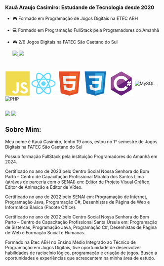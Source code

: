 ### Kauã Araujo Casimiro: Estudande de Tecnologia desde 2020


- 🎮 Formado em Programação de Jogos Digitais na ETEC ABH
- 💻 Formado em Programação FullStack pela Programadores do Amanhã
- 🎮 2/6 Jogos Digitais na FATEC São Caetano do Sul

  <a href="https://github.com/anuraghazra/github-readme-stats">
    <img algin="center" src="https://github-readme-stats.vercel.app/api?username=KauaCasimiro&show_icons=true&theme=radical">
  </a>
  
  <a href="https://github.com/KauaCasimiro/github-readme-stats">
     <img algin="center" src="https://github-readme-stats.vercel.app/api/top-langs/?username=KauaCasimiro">
  </a>

  
##
 <div style="display: inline_block"><br>
  <img align="center" alt="Js" height="80" width="80" src="https://raw.githubusercontent.com/devicons/devicon/master/icons/javascript/javascript-plain.svg">
  <img align="center" alt="React" height="80" width="80" src="https://raw.githubusercontent.com/devicons/devicon/master/icons/react/react-original.svg">
  <img align="center" alt="HTML" height="80" width="80" src="https://raw.githubusercontent.com/devicons/devicon/master/icons/html5/html5-original.svg">
  <img align="center" alt="CSS" height="80" width="80" src="https://raw.githubusercontent.com/devicons/devicon/master/icons/css3/css3-original.svg">
  <img align="center" alt="Csharp" height="80" width="80" src="https://raw.githubusercontent.com/devicons/devicon/master/icons/csharp/csharp-original.svg">
  <img align="center" alt="MySQL" height="80" width="80" src="https://cdn.jsdelivr.net/gh/devicons/devicon@latest/icons/mysql/mysql-original-wordmark.svg" />
  <img  align="center" alt="PHP" height="80" width="80" src="https://cdn.jsdelivr.net/gh/devicons/devicon@latest/icons/php/php-original.svg" />         
</div>

##

<div> 
  <a href = "mailto:kaua.casimiro16@gmail.com"><img src="https://img.shields.io/badge/Gmail-D14836?style=for-the-badge&logo=gmail&logoColor=white" target="_blank"></a>
  <a href="https://www.linkedin.com/in/kau%C3%A3-araujo-casimiro-453b47260/" target="_blank"><img src="https://img.shields.io/badge/-LinkedIn-%230077B5?style=for-the-badge&logo=linkedin&logoColor=white" target="_blank"></a> 
  
</div>

##

## Sobre Mim:
Meu nome é Kauã Casimiro, tenho 19 anos, estou no 1° semestre de Jogos Digitais na FATEC São Caetano do Sul

Possuo formação FullStack pela instituição Programadores do Amanhã em 2024.

Certificado no ano de 2023 pelo Centro Social Nossa Senhora do Bom Parto – Centro de Capacitação Profissional Miralda dos Santos Lima (atráves de parceria com o SENAI) em: Editor de Projeto Visual Gráfico, Editor de Animação e Editor de Vídeo.

Certificado no ano de 2022 pelo SENAI em: Programação de Internet, Programação Java, Programação C#, Desenhistas de Página de Web e Informática Básica (Pacote Office).

Certificado no ano de 2022 pelo Centro Social Nossa Senhora do Bom Parto – Centro de Capacitação Profissional Santa Úrsula em: Programação de Sistemas, Programação Java, Programação C#, Desenhistas de Página de Web e Formação Social e Humanas.

Formado na Etec ABH no Ensino Médio Integrado ao Técnico de Programação em Jogos Digitais, tive oportunidade de desenvolver habilidades de raciocínio lógico, programação e criação de jogos. Busco a oportunidades e experiências que acrescentem na minha área de estudo.
